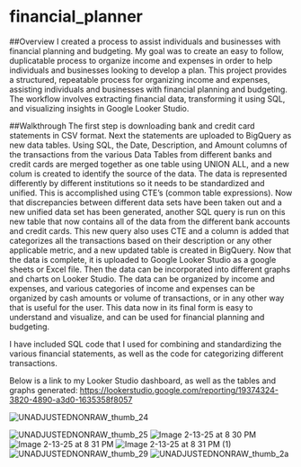 # financial_planner
##Overview
I created a process to assist individuals and businesses with financial planning and budgeting. My goal was to create an easy to follow, duplicatable process to organize income and expenses in order to help individuals and businesses looking to develop a plan. This project provides a structured, repeatable process for organizing income and expenses, assisting individuals and businesses with financial planning and budgeting. The workflow involves extracting financial data, transforming it using SQL, and visualizing insights in Google Looker Studio.


##Walkthrough
The first step is downloading bank and credit card statements in CSV format. Next the statements are uploaded to BigQuery as new data tables. Using SQL, the Date, Description, and Amount columns of the transactions from the various Data Tables from different banks and credit cards are merged together as one table using UNION ALL, and a new colum is created to identify the source of the data. The data is represented differently by different institutions so it needs to be standardized and unified.  This is accomplished using CTE’s (common table expressions). Now that discrepancies between different data sets have been taken out and a new unified data set has been generated, another SQL query is run on this new table that now contains all of the data from the different bank accounts and credit cards. This new query also uses CTE and a column is added that categorizes all the transactions based on their description or any other applicable metric, and a new updated table is created in BigQuery. Now that the data is complete, it is uploaded to Google Looker Studio as a google sheets or Excel file. Then the data can be incorporated into different graphs and charts on Looker Studio. The data can be organized by income and expenses, and various categories of income and expenses can be organized by cash amounts or volume of transactions, or in any other way that is useful for the user. This data now in its final form is easy to understand and visualize, and can be used for financial planning and budgeting. 


I have included SQL code that I used for combining and standardizing the various financial statements, as well as the code for categorizing different transactions.  


Below is a link to my Looker Studio dashboard, as well as the tables and graphs generated:
https://lookerstudio.google.com/reporting/19374324-3820-4890-a3d0-1635358f8057

![UNADJUSTEDNONRAW_thumb_24](https://github.com/user-attachments/assets/a7c3dac9-f619-497e-a0d3-a36775cac4ea)

![UNADJUSTEDNONRAW_thumb_25](https://github.com/user-attachments/assets/d7512486-eaef-4ebe-a70a-31ac8c25dd02)
![Image 2-13-25 at 8 30 PM](https://github.com/user-attachments/assets/a7e0d815-21e2-4c86-8366-b06a3d6a447b)
![Image 2-13-25 at 8 31 PM](https://github.com/user-attachments/assets/97cf6457-4db9-4a72-891e-c186615e0fd8)
![Image 2-13-25 at 8 31 PM (1)](https://github.com/user-attachments/assets/96ea6669-5771-47b1-bc94-4149310bcf2a)
![UNADJUSTEDNONRAW_thumb_29](https://github.com/user-attachments/assets/e354a365-45a6-4882-af18-fa04b1724c3f)
![UNADJUSTEDNONRAW_thumb_2a](https://github.com/user-attachments/assets/42f8cff9-9f6a-45a3-8e66-1fedf73a6b39)
